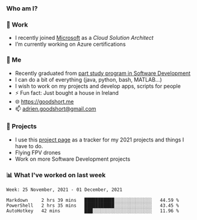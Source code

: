 ### Who am I?

<!--
**goodshort/goodshort** is a ✨ _special_ ✨ repository because its `README.md` (this file) appears on your GitHub profile.
-->
### 💼 Work
- I recently joined [Microsoft](https://www.microsoft.com/) as a _Cloud Solution Architect_
- I’m currently working on Azure certifications

### 🌱 Me
- Recently graduated from [part study program in Software Development](https://www.goodshort.me/who-am-i/studies#higher-diploma-in-software-development)
- I can do a bit of everything (java, python, bash, MATLAB...)
- I wish to work on my projects and develop apps, scripts for people
- ⚡ Fun fact: Just bought a house in Ireland
- 🌐 https://goodshort.me
- 📫 adrien.goodshort@gmail.com

### 🚧 Projects

- I use this [project page](https://github.com/users/goodshort/projects/2) as a tracker for my 2021 projects and things I have to do.
- Flying FPV drones
- Work on more Software Development projects

### 📊 What I've worked on last week

<!--START_SECTION:waka-->
```text
Week: 25 November, 2021 - 01 December, 2021

Markdown     2 hrs 39 mins   ███████████░░░░░░░░░░░░░░   44.59 % 
PowerShell   2 hrs 35 mins   ███████████░░░░░░░░░░░░░░   43.45 % 
AutoHotkey   42 mins         ███░░░░░░░░░░░░░░░░░░░░░░   11.96 % 
```
<!--END_SECTION:waka-->
